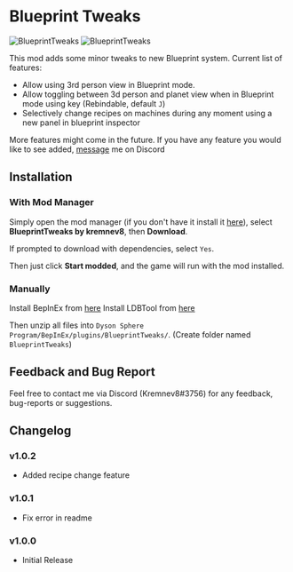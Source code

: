 # Blueprint Tweaks
![BlueprintTweaks](https://raw.githubusercontent.com/kremnev8/DSP-Mods/master/Mods/BlueprintTweaks/preview.gif)
![BlueprintTweaks](https://raw.githubusercontent.com/kremnev8/DSP-Mods/master/Mods/BlueprintTweaks/recipe-preview.gif)

This mod adds some minor tweaks to new Blueprint system. 
Current list of features:
- Allow using 3rd person view in Blueprint mode.
- Allow toggling between 3d person and planet view when in Blueprint mode using key (Rebindable,  default `J`)
- Selectively change recipes on machines during any moment using a new panel in blueprint inspector

More features might come in the future. If you have any feature you would like to see added, [message](#feedback-and-bug-report) me on Discord

## Installation
### With Mod Manager

Simply open the mod manager (if you don't have it install it [here](https://dsp.thunderstore.io/package/ebkr/r2modman/)), select **BlueprintTweaks by kremnev8**, then **Download**.

If prompted to download with dependencies, select `Yes`.

Then just click **Start modded**, and the game will run with the mod installed.

### Manually
Install BepInEx from [here](https://dsp.thunderstore.io/package/xiaoye97/BepInEx/)
Install LDBTool from [here](https://dsp.thunderstore.io/package/xiaoye97/LDBTool/)

Then unzip all files into `Dyson Sphere Program/BepInEx/plugins/BlueprintTweaks/`. (Create folder named `BlueprintTweaks`)

## Feedback and Bug Report
Feel free to contact me via Discord (Kremnev8#3756) for any feedback, bug-reports or suggestions.

## Changelog
### v1.0.2
- Added recipe change feature
### v1.0.1
- Fix error in readme
### v1.0.0
- Initial Release